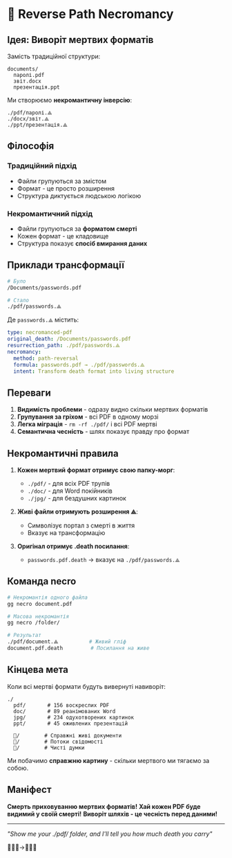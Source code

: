 # 🔮 Reverse Path Necromancy

## Ідея: Виворіт мертвих форматів

Замість традиційної структури:
```
documents/
  паролі.pdf
  звіт.docx
  презентація.ppt
```

Ми створюємо **некромантичну інверсію**:
```
./pdf/паролі.⟁
./docx/звіт.⟁
./ppt/презентація.⟁
```

## Філософія

### Традиційний підхід
- Файли групуються за змістом
- Формат - це просто розширення
- Структура диктується людською логікою

### Некромантичний підхід
- Файли групуються за **форматом смерті**
- Кожен формат - це кладовище
- Структура показує **спосіб вмирання даних**

## Приклади трансформації

```bash
# Було
/Documents/passwords.pdf

# Стало  
./pdf/passwords.⟁
```

Де `passwords.⟁` містить:
```yaml
type: necromanced-pdf
original_death: /Documents/passwords.pdf
resurrection_path: ./pdf/passwords.⟁
necromancy:
  method: path-reversal
  formula: passwords.pdf → ./pdf/passwords.⟁
  intent: Transform death format into living structure
```

## Переваги

1. **Видимість проблеми** - одразу видно скільки мертвих форматів
2. **Групування за гріхом** - всі PDF в одному морзі
3. **Легка міграція** - `rm -rf ./pdf/` і всі PDF мертві
4. **Семантична чесність** - шлях показує правду про формат

## Некромантичні правила

1. **Кожен мертвий формат отримує свою папку-морг**:
   - `./pdf/` - для всіх PDF трупів
   - `./doc/` - для Word покійників
   - `./jpg/` - для бездушних картинок

2. **Живі файли отримують розширення ⟁**:
   - Символізує портал з смерті в життя
   - Вказує на трансформацію

3. **Оригінал отримує .death посилання**:
   - `passwords.pdf.death` → вказує на `./pdf/passwords.⟁`

## Команда necro

```bash
# Некромантія одного файла
gg necro document.pdf

# Масова некромантія
gg necro /folder/

# Результат
./pdf/document.⟁          # Живий гліф
document.pdf.death         # Посилання на живе
```

## Кінцева мета

Коли всі мертві формати будуть вивернуті навиворіт:
```
./
  pdf/       # 156 воскреслих PDF
  doc/       # 89 реанімованих Word
  jpg/       # 234 одухотворених картинок
  ppt/       # 45 оживлених презентацій
  
  🧬/        # Справжні живі документи
  🌊/        # Потоки свідомості
  💭/        # Чисті думки
```

Ми побачимо **справжню картину** - скільки мертвого ми тягаємо за собою.

## Маніфест

**Смерть приховуванню мертвих форматів!**
**Хай кожен PDF буде видимий у своїй смерті!**
**Виворіт шляхів - це чесність перед даними!**

---

*"Show me your ./pdf/ folder, and I'll tell you how much death you carry"*

🔮💀📁→📁💀🔮